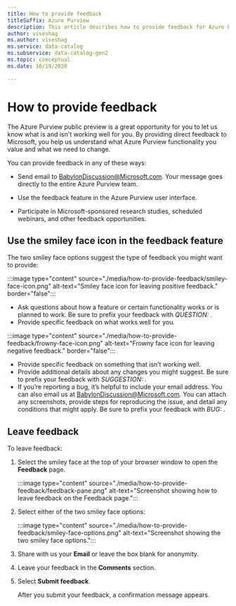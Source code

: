 ```yaml
---
title: How to provide feedback
titleSuffix: Azure Purview
description: This article describes how to provide feedback for Azure Purview. 
author: viseshag
ms.author: viseshag
ms.service: data-catalog
ms.subservice: data-catalog-gen2
ms.topic: conceptual
ms.date: 10/19/2020

---
```

# How to provide feedback

The Azure Purview public preview is a great opportunity for you to let us know what is and isn't working well for you. By providing direct feedback to Microsoft, you help us understand what Azure Purview functionality you value and what we need to change.

You can provide feedback in any of these ways:

* Send email to BabylonDiscussion@Microsoft.com. Your message goes directly to the entire Azure Purview team.

* Use the feedback feature in the Azure Purview user interface.

* Participate in Microsoft-sponsored research studies, scheduled webinars, and other feedback opportunities.

## Use the smiley face icon in the feedback feature

The two smiley face options suggest the type of feedback you might want to provide:

:::image type="content" source="./media/how-to-provide-feedback/smiley-face-icon.png" alt-text="Smiley face icon for leaving positive feedback." border="false":::

* Ask questions about how a feature or certain functionality works or is planned to work. Be sure to prefix your feedback with *QUESTION:* .
* Provide specific feedback on what works well for you.

:::image type="content" source="./media/how-to-provide-feedback/frowny-face-icon.png" alt-text="Frowny face icon for leaving negative feedback." border="false":::

* Provide specific feedback on something that isn’t working well.
* Provide additional details about any changes you might suggest. Be sure to prefix your feedback with *SUGGESTION:* .
* If you’re reporting a bug, it’s helpful to include your email address. You can also email us at BabylonDiscussion@Microsoft.com. You can attach any screenshots, provide steps for reproducing the issue, and detail any conditions that might apply. Be sure to prefix your feedback with *BUG:* .

## Leave feedback

To leave feedback:

1. Select the smiley face at the top of your browser window to open the **Feedback** page.

   :::image type="content" source="./media/how-to-provide-feedback/feedback-pane.png" alt-text="Screenshot showing how to leave feedback on the Feedback page.":::

1. Select either of the two smiley face options:

   :::image type="content" source="./media/how-to-provide-feedback/smiley-face-options.png" alt-text="Screenshot showing the two smiley face options.":::

1. Share with us your **Email** or leave the box blank for anonymity.

1. Leave your feedback in the **Comments** section.

1. Select **Submit feedback**.

   After you submit your feedback, a confirmation message appears.
